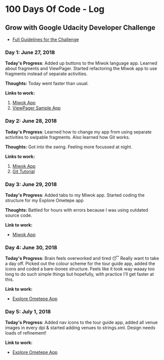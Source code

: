# 100 Days Of Code - Log
## Grow with Google Udacity Developer Challenge

* [Full Guidelines for the Challenge](https://sites.google.com/udacity.com/gwgdevscholarship/community/100-days-of-code-challenge)

### Day 1: June 27, 2018

**Today's Progress**: Added up buttons to the Miwok language app. Learned about fragments and ViewPager. Started refactoring the Miwok app to use fragments instead of separate activities.

**Thoughts:** Today went faster than usual.

**Links to work:** 
1. [Miwok App](https://github.com/yummywakame/ud839_Miwok)
2. [ViewPager Sample App](https://github.com/yummywakame/ud839_ViewPager_Example)

### Day 2: June 28, 2018

**Today's Progress**: Learned how to change my app from using separate activities to swipable fragments. Also learned how Git works.

**Thoughts:** Got into the swing. Feeling more focussed at night.

**Links to work:** 
1. [Miwok App](https://github.com/yummywakame/ud839_Miwok)
2. [Git Tutorial](https://www.youtube.com/watch?v=41tsyReTloA)

### Day 3: June 29, 2018

**Today's Progress**: Added tabs to my Miwok app. Started coding the structure for my Explore Ometepe app

**Thoughts:** Battled for hours with errors because I was using outdated source code.

**Link to work:** 
- [Miwok App](https://github.com/yummywakame/ud839_Miwok)

### Day 4: June 30, 2018

**Today's Progress**: Brain feels overworked and tired 😴 Really want to take a day off. Picked out the colour scheme for the tour guide app, added the icons and coded a bare-bones structure. Feels like it took way waaay too long to do such simple things but hopefully, with practice I'll get faster at this.

**Link to work:** 
- [Explore Ometepe App](https://github.com/yummywakame/ExploreOmetepe)

### Day 5: July 1, 2018

**Today's Progress**: Added nav icons to the tour guide app, added all venue images in every dpi & started adding venues to strings.xml. Design needs loads of refinement!

**Link to work:** 
- [Explore Ometepe App](https://github.com/yummywakame/ExploreOmetepe)

